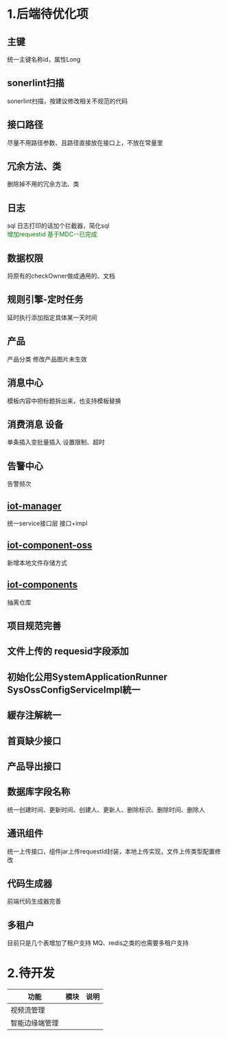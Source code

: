 # 1.**后端待优化项**

## **主键**
统一主键名称id，属性Long

## **sonerlint扫描**
sonerlint扫描，按建议修改相关不规范的代码

## **接口路径**
尽量不用路径参数、且路径直接放在接口上，不放在常量里

## **冗余方法、类**
删除掉不用的冗余方法、类

## **日志**
sql 日志打印的话加个拦截器，简化sql  
<font color=#008000>增加requestid 基于MDC--已完成</font>

## **数据权限**
将原有的checkOwner做成通用的、文档

## **规则引擎-定时任务**
延时执行添加指定具体某一天时间

## **产品**
产品分类
修改产品图片未生效

## **消息中心**
模板内容中把标题拆出来，也支持模板替换

## **消费消息 设备**
单条插入变批量插入 设置限制、超时

## **告警中心**
告警频次

## **[iot-manager](iot-module%2Fiot-manager)**
统一service接口层 接口+impl

## **[iot-component-oss](iot-components%2Fiot-component-oss)**
新增本地文件存储方式

## **[iot-components](iot-components)**
抽离仓库

## **项目规范完善**

## **文件上传的 requesid字段添加**

## **初始化公用SystemApplicationRunner SysOssConfigServiceImpl統一**

## **緩存注解統一**

## **首頁缺少接口**

## **产品导出接口**

## **数据库字段名称**
统一创建时间、更新时间、创建人、更新人、删除标识、删除时间、删除人

## **通讯组件**
统一上传接口，组件jar上传requestId封装，本地上传实现，文件上传类型配置修改

## **代码生成器**
前端代码生成器完善

## **多租户**
目前只是几个表增加了租户支持
MQ、redis之类的也需要多租户支持

# 2.待开发

| 功能      | 模块 | 说明       |
|---------| --- |----------|
| 视频流管理   |  |          |
| 智能边缘端管理 |  |          |

